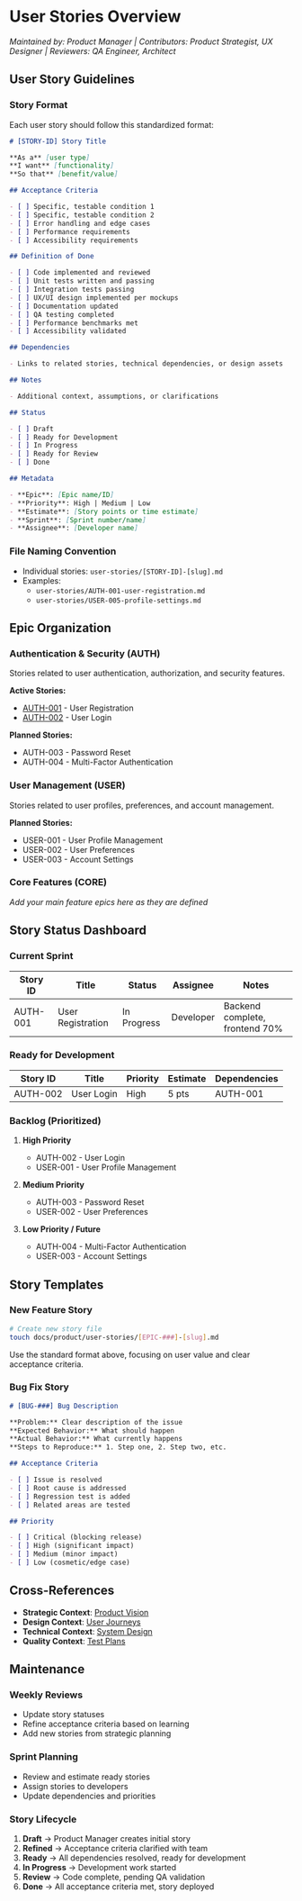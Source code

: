 # User Stories Overview

_Maintained by: Product Manager | Contributors: Product Strategist, UX Designer | Reviewers: QA Engineer, Architect_

## User Story Guidelines

### Story Format

Each user story should follow this standardized format:

```markdown
# [STORY-ID] Story Title

**As a** [user type]  
**I want** [functionality]  
**So that** [benefit/value]

## Acceptance Criteria

- [ ] Specific, testable condition 1
- [ ] Specific, testable condition 2
- [ ] Error handling and edge cases
- [ ] Performance requirements
- [ ] Accessibility requirements

## Definition of Done

- [ ] Code implemented and reviewed
- [ ] Unit tests written and passing
- [ ] Integration tests passing
- [ ] UX/UI design implemented per mockups
- [ ] Documentation updated
- [ ] QA testing completed
- [ ] Performance benchmarks met
- [ ] Accessibility validated

## Dependencies

- Links to related stories, technical dependencies, or design assets

## Notes

- Additional context, assumptions, or clarifications

## Status

- [ ] Draft
- [ ] Ready for Development
- [ ] In Progress
- [ ] Ready for Review
- [ ] Done

## Metadata

- **Epic**: [Epic name/ID]
- **Priority**: High | Medium | Low
- **Estimate**: [Story points or time estimate]
- **Sprint**: [Sprint number/name]
- **Assignee**: [Developer name]
```

### File Naming Convention

- Individual stories: `user-stories/[STORY-ID]-[slug].md`
- Examples:
  - `user-stories/AUTH-001-user-registration.md`
  - `user-stories/USER-005-profile-settings.md`

## Epic Organization

### Authentication & Security (AUTH)

Stories related to user authentication, authorization, and security features.

**Active Stories:**

- [AUTH-001](user-stories/AUTH-001-user-registration.md) - User Registration
- [AUTH-002](user-stories/AUTH-002-user-login.md) - User Login

**Planned Stories:**

- AUTH-003 - Password Reset
- AUTH-004 - Multi-Factor Authentication

### User Management (USER)

Stories related to user profiles, preferences, and account management.

**Planned Stories:**

- USER-001 - User Profile Management
- USER-002 - User Preferences
- USER-003 - Account Settings

### Core Features (CORE)

_Add your main feature epics here as they are defined_

## Story Status Dashboard

### Current Sprint

| Story ID | Title             | Status      | Assignee  | Notes                          |
| -------- | ----------------- | ----------- | --------- | ------------------------------ |
| AUTH-001 | User Registration | In Progress | Developer | Backend complete, frontend 70% |

### Ready for Development

| Story ID | Title      | Priority | Estimate | Dependencies |
| -------- | ---------- | -------- | -------- | ------------ |
| AUTH-002 | User Login | High     | 5 pts    | AUTH-001     |

### Backlog (Prioritized)

1. **High Priority**

   - AUTH-002 - User Login
   - USER-001 - User Profile Management

2. **Medium Priority**

   - AUTH-003 - Password Reset
   - USER-002 - User Preferences

3. **Low Priority / Future**
   - AUTH-004 - Multi-Factor Authentication
   - USER-003 - Account Settings

## Story Templates

### New Feature Story

```bash
# Create new story file
touch docs/product/user-stories/[EPIC-###]-[slug].md
```

Use the standard format above, focusing on user value and clear acceptance criteria.

### Bug Fix Story

```markdown
# [BUG-###] Bug Description

**Problem:** Clear description of the issue
**Expected Behavior:** What should happen
**Actual Behavior:** What currently happens
**Steps to Reproduce:** 1. Step one, 2. Step two, etc.

## Acceptance Criteria

- [ ] Issue is resolved
- [ ] Root cause is addressed
- [ ] Regression test is added
- [ ] Related areas are tested

## Priority

- [ ] Critical (blocking release)
- [ ] High (significant impact)
- [ ] Medium (minor impact)
- [ ] Low (cosmetic/edge case)
```

## Cross-References

- **Strategic Context**: [Product Vision](../strategy/product-vision.md)
- **Design Context**: [User Journeys](../design/user-journeys.md)
- **Technical Context**: [System Design](../architecture/system-design.md)
- **Quality Context**: [Test Plans](../quality/test-plans.md)

## Maintenance

### Weekly Reviews

- Update story statuses
- Refine acceptance criteria based on learning
- Add new stories from strategic planning

### Sprint Planning

- Review and estimate ready stories
- Assign stories to developers
- Update dependencies and priorities

### Story Lifecycle

1. **Draft** → Product Manager creates initial story
2. **Refined** → Acceptance criteria clarified with team
3. **Ready** → All dependencies resolved, ready for development
4. **In Progress** → Development work started
5. **Review** → Code complete, pending QA validation
6. **Done** → All acceptance criteria met, story deployed
